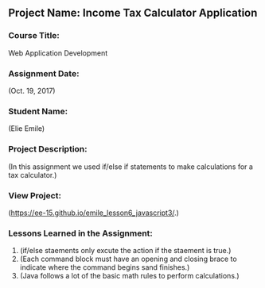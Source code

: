 ## Project Name:  Income Tax Calculator Application

### Course Title:
Web Application Development

### Assignment Date:  
(Oct. 19, 2017)

### Student Name:  
(Elie Emile)

### Project Description:
(In this assignment we used if/else if statements to make calculations for a tax calculator.)

### View Project:
(https://ee-15.github.io/emile_lesson6_javascript3/.)

### Lessons Learned in the Assignment:
1. (if/else staements only excute the action if the staement is true.)
2. (Each command block must have an opening and closing brace to indicate where the command begins sand finishes.)
3. (Java follows a lot of the basic math rules to perform calculations.)

